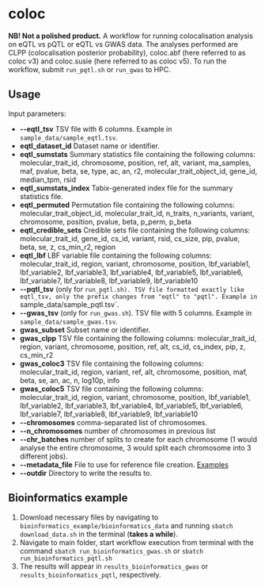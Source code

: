 # coloc
**NB! Not a polished product.**
A workflow for running colocalisation analysis on eQTL vs pQTL or eQTL vs GWAS data. The analyses performed are CLPP (colocalisation posterior probability), coloc.abf (here referred to as coloc v3) and coloc.susie (here referred to as coloc v5).
To run the workflow, submit `run_pqtl.sh` or `run_gwas` to HPC.

## Usage
Input parameters:
*  **--eqtl_tsv** TSV file with 6 columns. Example in `sample_data/sample_eqtl.tsv`.
*  **eqtl_dataset_id** Dataset name or identifier.
*  **eqtl_sumstats** Summary statistics file containing the following columns: molecular_trait_id, chromosome, position, ref, alt, variant, ma_samples, maf, pvalue, beta, se, type, ac, an, r2, molecular_trait_object_id, gene_id, median_tpm, rsid
*  **eqtl_sumstats_index** Tabix-generated index file for the summary statistics file.
*  **eqtl_permuted** Permutation file containing the following columns: molecular_trait_object_id, molecular_trait_id, n_traits, n_variants, variant, chromosome, position, pvalue, beta, p_perm, p_beta
*  **eqtl_credible_sets** Credible sets file containing the following columns: molecular_trait_id, gene_id, cs_id, variant, rsid, cs_size, pip, pvalue, beta, se, z, cs_min_r2, region
*  **eqtl_lbf** LBF variable file containing the following columns: molecular_trait_id, region, variant, chromosome, position, lbf_variable1, lbf_variable2, lbf_variable3, lbf_variable4, lbf_variable5, lbf_variable6, lbf_variable7, lbf_variable8, lbf_variable9, lbf_variable10
*  **--pqtl_tsv** (only for `run_pqtl.sh). TSV file formatted exactly like eqtl_tsv, only the prefix changes from "eqtl" to "pqtl". Example in `sample_data/sample_pqtl.tsv`.
*  **--gwas_tsv** (only for `run_gwas.sh`). TSV file with 5 columns. Example in `sample_data/sample_gwas.tsv`.
*  **gwas_subset** Subset name or identifier.
*  **gwas_clpp** TSV file containing the following columns: molecular_trait_id, region, variant, chromosome, position, ref, alt, cs_id, cs_index, pip, z, cs_min_r2
*  **gwas_coloc3** TSV file containing the following columns: molecular_trait_id, region, variant, ref, alt, chromosome, position, maf, beta, se, an, ac, n, log10p, info
*  **gwas_coloc5** TSV file containing the following columns:
molecular_trait_id, region, variant, chromosome, position, lbf_variable1, lbf_variable2, lbf_variable3, lbf_variable4, lbf_variable5, lbf_variable6, lbf_variable7, lbf_variable8, lbf_variable9, lbf_variable10
*  **--chromosomes** comma-separated list of chromosomes.
*  **--n_chromosomes** number of chromosomes in previous list
*  **--chr_batches** number of splits to create for each chromosome (1 would analyse the entire chromosome, 3 would split each chromosome into 3 different jobs).
*  **--metadata_file** File to use for reference file creation. [Examples](https://zenodo.org/record/3366011#.ZBgpJrRBwl4)
*  **--outdir** Directory to write the results to.

## Bioinformatics example
1. Download necessary files by navigating to `bioinformatics_example/bioinformatics_data` and running `sbatch download_data.sh` in the terminal (**takes a while**).
2. Navigate to main folder, start workflow execution from terminal with the command `sbatch run_bioinformatics_gwas.sh` or `sbatch run_bioinformatics_pqtl.sh`
3. The results will appear in `results_bioinformatics_gwas` or `results_bioinformatics_pqtl`, respectively.
